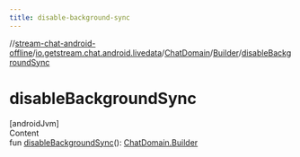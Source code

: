 ```yaml
---
title: disable-background-sync
---
```

//[stream-chat-android-offline](../../../../index.md)/[io.getstream.chat.android.livedata](../../index.md)/[ChatDomain](../index.md)/[Builder](index.md)/[disableBackgroundSync](disableBackgroundSync.md)



# disableBackgroundSync  
[androidJvm]  
Content  
fun [disableBackgroundSync](disableBackgroundSync.md)(): [ChatDomain.Builder](index.md)  



